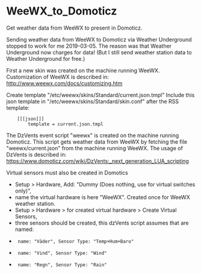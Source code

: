 # WeeWX_to_Domoticz
Get weather data from WeeWX to present in Domoticz.

Sending weather data from WeeWX to Domoticz via Weather Underground stopped to work for me 2019-03-05. 
The reason was that Weather Underground now charges for data! 
(But I still send weather station data to Weather Underground for free.)

First a new skin was created on the machine running WeeWX.
Customization of WeeWX is described in: http://www.weewx.com/docs/customizing.htm

Create template "/etc/weewx/skins/Standard/current.json.tmpl"
Include this json template in "/etc/weewx/skins/Standard/skin.conf" after the RSS template:

        [[[json]]]
            template = current.json.tmpl


The DzVents event script "weewx" is created on the machine running Domoticz.
This script gets weather data from WeeWX by fetching the file "weewx/current.json" from the machine running WeeWX.
The usage of DzVents is described in: https://www.domoticz.com/wiki/DzVents:_next_generation_LUA_scripting

Virtual sensors must also be created in Domotics
*  Setup > Hardware, Add: "Dummy (Does nothing, use for virtual switches only)", 
*    name the virtual hardware is here "WeeWX". Created once for WeeWX weather station.
*  Setup > Hardware > for created virtual hardware > Create Virtual Sensors, 
*    three sensors should be created, this dzVents script assumes that are named:
*      name: "Väder", Sensor Type: "Temp+Hum+Baro"
*      name: "Vind", Sensor Type: "Wind"
*      name: "Regn", Sensor Type: "Rain"
